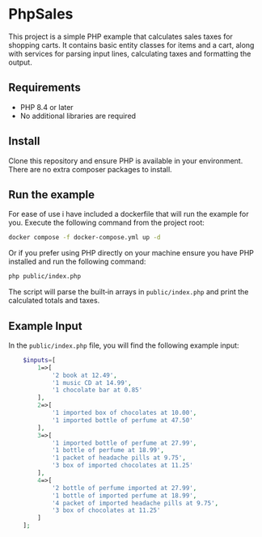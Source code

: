 # PhpSales
This project is a simple PHP example that calculates sales taxes for shopping carts.
It contains basic entity classes for items and a cart, along with services for parsing
input lines, calculating taxes and formatting the output.

## Requirements

* PHP 8.4 or later
* No additional libraries are required

## Install

Clone this repository and ensure PHP is available in your environment.
There are no extra composer packages to install.

## Run the example

For ease of use i have included a dockerfile that will run the example for you.
Execute the following command from the project root:

```bash
docker compose -f docker-compose.yml up -d
```

Or if you prefer using PHP directly on your machine
ensure you have PHP installed and run the following command:

```bash
php public/index.php
```

The script will parse the built‑in arrays in `public/index.php` and print the
calculated totals and taxes.

## Example Input
In the `public/index.php` file, you will find the following example input:

```php
    $inputs=[
        1=>[
            '2 book at 12.49',
            '1 music CD at 14.99',
            '1 chocolate bar at 0.85'
        ],
        2=>[
            '1 imported box of chocolates at 10.00',
            '1 imported bottle of perfume at 47.50'
        ],
        3=>[
            '1 imported bottle of perfume at 27.99',
            '1 bottle of perfume at 18.99',
            '1 packet of headache pills at 9.75',
            '3 box of imported chocolates at 11.25'
        ],
        4=>[
            '2 bottle of perfume imported at 27.99',
            '1 bottle of imported perfume at 18.99',
            '4 packet of imported headache pills at 9.75',
            '3 box of chocolates at 11.25'
        ]
    ];
 ```